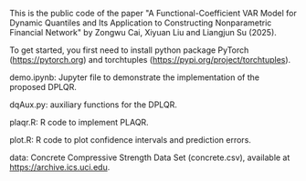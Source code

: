 This is the public code of the paper "A Functional-Coefficient VAR Model for Dynamic Quantiles and Its Application to Constructing Nonparametric Financial Network" by Zongwu Cai, Xiyuan Liu and Liangjun Su (2025).

To get started, you first need to install python package PyTorch (https://pytorch.org) and torchtuples (https://pypi.org/project/torchtuples).

demo.ipynb: Jupyter file to demonstrate the implementation of the proposed DPLQR.

dqAux.py: auxiliary functions for the DPLQR.

plaqr.R: R code to implement PLAQR.

plot.R: R code to plot confidence intervals and prediction errors.

data: Concrete Compressive Strength Data Set (concrete.csv), available at https://archive.ics.uci.edu.
